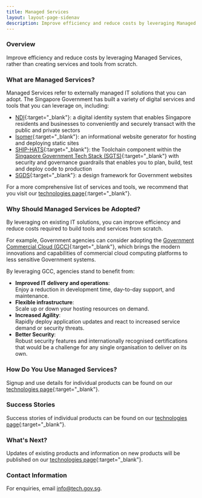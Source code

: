 ```yaml
---
title: Managed Services
layout: layout-page-sidenav
description: Improve efficiency and reduce costs by leveraging Managed Services, rather than creating services and tools from scratch.
---
```


### Overview

Improve efficiency and reduce costs by leveraging Managed Services, rather than creating services and tools from scratch.

### What are Managed Services?

Managed Services refer to externally managed IT solutions that you can adopt. The Singapore Government has built a variety of digital services and tools that you can leverage on, including:
- [NDI](https://www.developer.tech.gov.sg/technologies/digital-identity/national-digital-identity){:target="_blank"}: a digital identity system that enables Singapore residents and businesses to conveniently and securely transact with the public and private sectors
- [Isomer](https://www.developer.tech.gov.sg/technologies/content-management/isomer){:target="_blank"}: an informational website generator for hosting and deploying static sites
- [SHIP-HATS](https://www.developer.tech.gov.sg/singapore-government-tech-stack/toolchain/overview.html){:target="_blank"}: the Toolchain component within the [Singapore Government Tech Stack (SGTS)](https://www.developer.tech.gov.sg/singapore-government-tech-stack/overview/index.html#!){:target="_blank"} with security and governance guardrails that enables you to plan, build, test and deploy code to production
- [SGDS](https://www.developer.tech.gov.sg/technologies/design/singapore-government-design-system){:target="_blank"}: a design framework for Government websites

For a more comprehensive list of services and tools, we recommend that you visit our [technologies page](https://www.developer.gov.sg/technologies/){:target="_blank"}.

### Why Should Managed Services be Adopted?

By leveraging on existing IT solutions, you can improve efficiency and reduce costs required to build tools and services from scratch. 

For example, Government agencies can consider adopting the [Government Commercial Cloud (GCC)](https://www.developer.tech.gov.sg/technologies/infrastructure-and-hosting/government-commercial-cloud){:target="_blank"}, which brings the modern innovations and capabilities of commercial cloud computing platforms to less sensitive Government systems.

By leveraging GCC, agencies stand to benefit from:
- **Improved IT delivery and operations**:<br>Enjoy a reduction in development time, day-to-day support, and maintenance.
- **Flexible infrastructure**:<br>Scale up or down your hosting resources on demand.
- **Increased Agility**:<br>Rapidly deploy application updates and react to increased service demand or security threats.
- **Better Security**:<br>Robust security features and internationally recognised certifications that would be a challenge for any single organisation to deliver on its own.

### How Do You Use Managed Services?

Signup and use details for individual products can be found on our [technologies page](https://www.developer.gov.sg/technologies/){:target="_blank"}.

### Success Stories

Success stories of individual products can be found on our [technologies page](https://www.developer.gov.sg/technologies/){:target="_blank"}.

### What's Next?

Updates of existing products and information on new products will be published on our [technologies page](https://www.developer.gov.sg/technologies/){:target="_blank"}.

### Contact Information

For enquiries, email <info@tech.gov.sg>.
